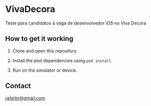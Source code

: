 # VivaDecora
Teste para candidatos à vaga de desenvolvedor iOS no Viva Decora

## How to get it working

1. Clone and open this repository.

2. Install the pod dependencies using ``` pod install ```.

3. Run on the simulator or device.

## Contact

rafarbr@gmail.com
